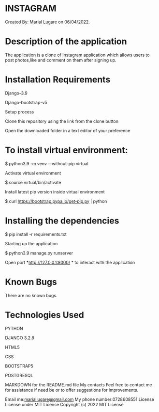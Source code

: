 # INSTAGRAM
Created By: Marial Lugare on 06/04/2022.

 #  Description of the application
The application is a clone of Instagram application which allows users to post photos,like and comment on them after signing up.

 # Installation Requirements
 
Django-3.9

Django-bootstrap-v5

Setup process

Clone this repository using the link from the clone button

Open the downloaded folder in a text editor of your preference

# To install virtual environment:

$ python3.9 -m venv --without-pip virtual

Activate virtual environment

$ source virtual/bin/activate

Install latest pip version inside virtual environment

$ curl https://bootstrap.pypa.io/get-pip.py | python

 # Installing the dependencies
$ pip install -r requirements.txt

Starting up the application

$ python3.9 manage.py runserver

Open port *http://127.0.0.1:8000/ * to interact with the application

 # Known Bugs
There are no known bugs.

 # Technologies Used
 
PYTHON

DJANGO 3.2.8

HTML5

CSS

BOOTSTRAP5

POSTGRESQL

MARKDOWN for the README.md file
My contacts
Feel free to contact me for assistance if need be or to offer suggestions for improvements.

Email me:mariallugare@gmail.com
My phone number:0728608551
License
License under MIT License
Copyright (c) 2022 MIT License
